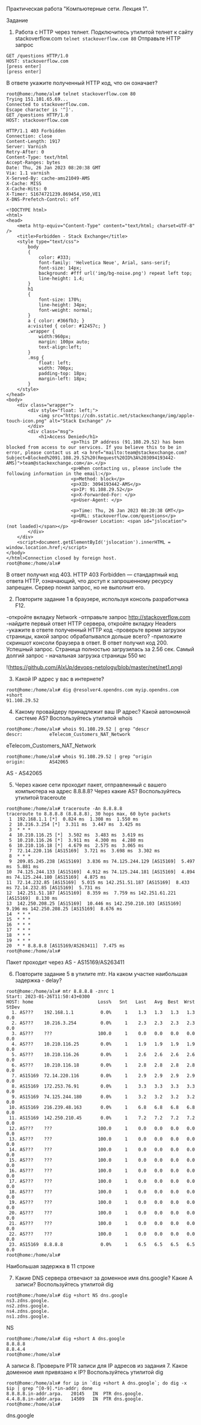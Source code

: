 Практическая работа "Компьютерные сети. Лекция 1".

Задание
1. Работа c HTTP через телнет.
Подключитесь утилитой телнет к сайту stackoverflow.com `telnet stackoverflow.com 80`
Отправьте HTTP запрос
```
GET /questions HTTP/1.0
HOST: stackoverflow.com
[press enter]
[press enter]
```
В ответе укажите полученный HTTP код, что он означает?
```
root@home:/home/alx# telnet stackoverflow.com 80
Trying 151.101.65.69...
Connected to stackoverflow.com.
Escape character is '^]'.
GET /questions HTTP/1.0
HOST: stackoverflow.com

HTTP/1.1 403 Forbidden
Connection: close
Content-Length: 1917
Server: Varnish
Retry-After: 0
Content-Type: text/html
Accept-Ranges: bytes
Date: Thu, 26 Jan 2023 08:20:38 GMT
Via: 1.1 varnish
X-Served-By: cache-ams21049-AMS
X-Cache: MISS
X-Cache-Hits: 0
X-Timer: S1674721239.869454,VS0,VE1
X-DNS-Prefetch-Control: off

<!DOCTYPE html>
<html>
<head>
    <meta http-equiv="Content-Type" content="text/html; charset=UTF-8" />
    <title>Forbidden - Stack Exchange</title>
    <style type="text/css">
		body
		{
			color: #333;
			font-family: 'Helvetica Neue', Arial, sans-serif;
			font-size: 14px;
			background: #fff url('img/bg-noise.png') repeat left top;
			line-height: 1.4;
		}
		h1
		{
			font-size: 170%;
			line-height: 34px;
			font-weight: normal;
		}
		a { color: #366fb3; }
		a:visited { color: #12457c; }
		.wrapper {
			width:960px;
			margin: 100px auto;
			text-align:left;
		}
		.msg {
			float: left;
			width: 700px;
			padding-top: 18px;
			margin-left: 18px;
		}
    </style>
</head>
<body>
    <div class="wrapper">
		<div style="float: left;">
			<img src="https://cdn.sstatic.net/stackexchange/img/apple-touch-icon.png" alt="Stack Exchange" />
		</div>
		<div class="msg">
			<h1>Access Denied</h1>
                        <p>This IP address (91.108.29.52) has been blocked from access to our services. If you believe this to be in error, please contact us at <a href="mailto:team@stackexchange.com?Subject=Blocked%2091.108.29.52%20(Request%20ID%3A%203094193442-AMS)">team@stackexchange.com</a>.</p>
                        <p>When contacting us, please include the following information in the email:</p>
                        <p>Method: block</p>
                        <p>XID: 3094193442-AMS</p>
                        <p>IP: 91.108.29.52</p>
                        <p>X-Forwarded-For: </p>
                        <p>User-Agent: </p>
                        
                        <p>Time: Thu, 26 Jan 2023 08:20:38 GMT</p>
                        <p>URL: stackoverflow.com/questions</p>
                        <p>Browser Location: <span id="jslocation">(not loaded)</span></p>
		</div>
	</div>
	<script>document.getElementById('jslocation').innerHTML = window.location.href;</script>
</body>
</html>Connection closed by foreign host.
root@home:/home/alx#
```
В ответ получил код 403. HTTP 403 Forbidden — стандартный код ответа HTTP, означающий, что доступ к запрошенному ресурсу запрещен. Сервер понял запрос, но не выполнит его.

2. Повторите задание 1 в браузере, используя консоль разработчика F12.

 -откройте вкладку Network
 -отправьте запрос http://stackoverflow.com
 -найдите первый ответ HTTP сервера, откройте вкладку Headers
 -укажите в ответе полученный HTTP код
 -проверьте время загрузки страницы, какой запрос обрабатывался дольше всего?
 -приложите скриншот консоли браузера в ответ.
В ответ получил код 200. Успешный запрос.
Страница полностью загрузилась за 2.56 сек. Самый долгий запрос - начальная загрузка страницы 550 мс

!(https://github.com/AlxUp/devops-netology/blob/master/net/net1.png) 


3. Какой IP адрес у вас в интернете?
```
root@home:/home/alx# dig @resolver4.opendns.com myip.opendns.com +short
91.108.29.52
```
4. Какому провайдеру принадлежит ваш IP адрес? Какой автономной системе AS? Воспользуйтесь утилитой whois
```
root@home:/home/alx# whois 91.108.29.52 | grep ^descr
descr:          eTelecom_Customers_NAT_Network

```
eTelecom_Customers_NAT_Network

```
root@home:/home/alx# whois 91.108.29.52 | grep ^origin
origin:         AS42065
```
AS - AS42065

5. Через какие сети проходит пакет, отправленный с вашего компьютера на адрес 8.8.8.8? Через какие AS? Воспользуйтесь утилитой traceroute
```
root@home:/home/alx# traceroute -An 8.8.8.8
traceroute to 8.8.8.8 (8.8.8.8), 30 hops max, 60 byte packets
 1  192.168.1.1 [*]  0.824 ms  1.308 ms  1.550 ms
 2  10.216.3.254 [*]  3.311 ms  3.447 ms  3.425 ms
 3  * * *
 4  10.210.116.25 [*]  3.502 ms  3.483 ms  3.619 ms
 5  10.210.116.26 [*]  3.911 ms  4.300 ms  4.280 ms
 6  10.210.116.18 [*]  4.679 ms  2.575 ms  3.065 ms
 7  72.14.220.116 [AS15169]  3.721 ms  3.698 ms  3.302 ms
 8  * * *
 9  209.85.245.238 [AS15169]  3.836 ms 74.125.244.129 [AS15169]  5.497 ms  5.881 ms
10  74.125.244.133 [AS15169]  4.912 ms 74.125.244.181 [AS15169]  4.894 ms 74.125.244.180 [AS15169]  4.875 ms
11  72.14.232.85 [AS15169]  5.015 ms 142.251.51.187 [AS15169]  8.433 ms 72.14.232.85 [AS15169]  5.731 ms
12  142.251.51.187 [AS15169]  8.359 ms  7.759 ms 142.251.61.221 [AS15169]  8.130 ms
13  142.250.208.25 [AS15169]  10.446 ms 142.250.210.103 [AS15169]  9.196 ms 142.250.208.25 [AS15169]  8.676 ms
14  * * *
15  * * *
16  * * *
17  * * *
18  * * *
19  * * *
20  * * 8.8.8.8 [AS15169/AS263411]  7.475 ms
root@home:/home/alx# 

```
Пакет проходит через AS - AS15169/AS263411

6. Повторите задание 5 в утилите mtr. На каком участке наибольшая задержка - delay?
```
root@home:/home/alx# mtr 8.8.8.8 -znrc 1
Start: 2023-01-26T11:50:43+0300
HOST: home                        Loss%   Snt   Last   Avg  Best  Wrst StDev
  1. AS???    192.168.1.1          0.0%     1    1.3   1.3   1.3   1.3   0.0
  2. AS???    10.216.3.254         0.0%     1    2.3   2.3   2.3   2.3   0.0
  3. AS???    ???                 100.0     1    0.0   0.0   0.0   0.0   0.0
  4. AS???    10.210.116.25        0.0%     1    1.9   1.9   1.9   1.9   0.0
  5. AS???    10.210.116.26        0.0%     1    2.6   2.6   2.6   2.6   0.0
  6. AS???    10.210.116.18        0.0%     1    2.8   2.8   2.8   2.8   0.0
  7. AS15169  72.14.220.116        0.0%     1    2.9   2.9   2.9   2.9   0.0
  8. AS15169  172.253.76.91        0.0%     1    3.3   3.3   3.3   3.3   0.0
  9. AS15169  74.125.244.180       0.0%     1    3.2   3.2   3.2   3.2   0.0
 10. AS15169  216.239.48.163       0.0%     1    6.8   6.8   6.8   6.8   0.0
 11. AS15169  142.250.210.45       0.0%     1    7.2   7.2   7.2   7.2   0.0
 12. AS???    ???                 100.0     1    0.0   0.0   0.0   0.0   0.0
 13. AS???    ???                 100.0     1    0.0   0.0   0.0   0.0   0.0
 14. AS???    ???                 100.0     1    0.0   0.0   0.0   0.0   0.0
 15. AS???    ???                 100.0     1    0.0   0.0   0.0   0.0   0.0
 16. AS???    ???                 100.0     1    0.0   0.0   0.0   0.0   0.0
 17. AS???    ???                 100.0     1    0.0   0.0   0.0   0.0   0.0
 18. AS???    ???                 100.0     1    0.0   0.0   0.0   0.0   0.0
 19. AS???    ???                 100.0     1    0.0   0.0   0.0   0.0   0.0
 20. AS???    ???                 100.0     1    0.0   0.0   0.0   0.0   0.0
 21. AS???    ???                 100.0     1    0.0   0.0   0.0   0.0   0.0
 22. AS???    ???                 100.0     1    0.0   0.0   0.0   0.0   0.0
 23. AS15169  8.8.8.8              0.0%     1    6.5   6.5   6.5   6.5   0.0
root@home:/home/alx# 
```
Наибольшая задержка в 11 строке

7. Какие DNS сервера отвечают за доменное имя dns.google? Какие A записи? Воспользуйтесь утилитой dig
```
root@home:/home/alx# dig +short NS dns.google
ns3.zdns.google.
ns2.zdns.google.
ns4.zdns.google.
ns1.zdns.google.
```
NS
```
root@home:/home/alx# dig +short A dns.google
8.8.8.8
8.8.4.4
root@home:/home/alx# 
```
A записи
8. Проверьте PTR записи для IP адресов из задания 7. Какое доменное имя привязано к IP? Воспользуйтесь утилитой dig

```
root@home:/home/alx# for ip in `dig +short A dns.google`; do dig -x $ip | grep ^[0-9].*in-addr; done
8.8.8.8.in-addr.arpa.	20145	IN	PTR	dns.google.
4.4.8.8.in-addr.arpa.	14509	IN	PTR	dns.google.
root@home:/home/alx#
```
dns.google

